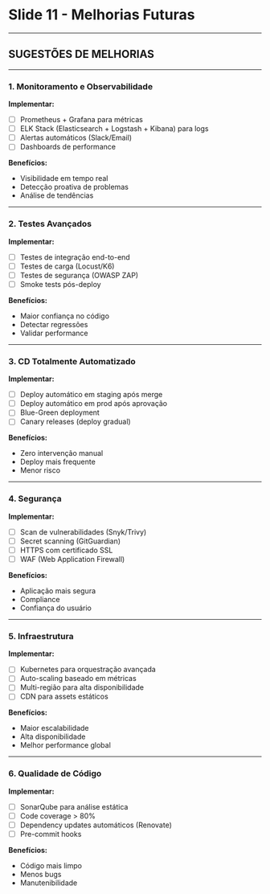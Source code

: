 # Slide 11 - Melhorias Futuras

---

## SUGESTÕES DE MELHORIAS

---

### 1. Monitoramento e Observabilidade

**Implementar:**
- ☐ Prometheus + Grafana para métricas
- ☐ ELK Stack (Elasticsearch + Logstash + Kibana) para logs
- ☐ Alertas automáticos (Slack/Email)
- ☐ Dashboards de performance

**Benefícios:**
- Visibilidade em tempo real
- Detecção proativa de problemas
- Análise de tendências

---

### 2. Testes Avançados

**Implementar:**
- ☐ Testes de integração end-to-end
- ☐ Testes de carga (Locust/K6)
- ☐ Testes de segurança (OWASP ZAP)
- ☐ Smoke tests pós-deploy

**Benefícios:**
- Maior confiança no código
- Detectar regressões
- Validar performance

---

### 3. CD Totalmente Automatizado

**Implementar:**
- ☐ Deploy automático em staging após merge
- ☐ Deploy automático em prod após aprovação
- ☐ Blue-Green deployment
- ☐ Canary releases (deploy gradual)

**Benefícios:**
- Zero intervenção manual
- Deploy mais frequente
- Menor risco

---

### 4. Segurança

**Implementar:**
- ☐ Scan de vulnerabilidades (Snyk/Trivy)
- ☐ Secret scanning (GitGuardian)
- ☐ HTTPS com certificado SSL
- ☐ WAF (Web Application Firewall)

**Benefícios:**
- Aplicação mais segura
- Compliance
- Confiança do usuário

---

### 5. Infraestrutura

**Implementar:**
- ☐ Kubernetes para orquestração avançada
- ☐ Auto-scaling baseado em métricas
- ☐ Multi-região para alta disponibilidade
- ☐ CDN para assets estáticos

**Benefícios:**
- Maior escalabilidade
- Alta disponibilidade
- Melhor performance global

---

### 6. Qualidade de Código

**Implementar:**
- ☐ SonarQube para análise estática
- ☐ Code coverage > 80%
- ☐ Dependency updates automáticos (Renovate)
- ☐ Pre-commit hooks

**Benefícios:**
- Código mais limpo
- Menos bugs
- Manutenibilidade

